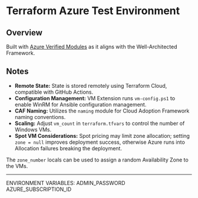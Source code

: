 # Terraform Azure Test Environment

## Overview
Built with [Azure Verified Modules](https://registry.terraform.io/namespaces/Azure) as it aligns with the Well-Architected Framework.

## Notes
- **Remote State:** State is stored remotely using Terraform Cloud, compatible with GitHub Actions.
- **Configuration Management:** VM Extension runs `vm-config.ps1` to enable WinRM for Ansible configuration management.
- **CAF Naming:** Utilizes the `naming` module for Cloud Adoption Framework naming conventions.
- **Scaling:** Adjust `vm_count` in `terraform.tfvars` to control the number of Windows VMs.
- **Spot VM Considerations:** Spot pricing may limit zone allocation; setting `zone = null` improves deployment success, otherwise Azure runs into Allocation failures breaking the deployment.

The `zone_number` locals can be used to assign a random Availability Zone to the VMs.

---

ENVIRONMENT VARIABLES:
ADMIN_PASSWORD
AZURE_SUBSCRIPTION_ID